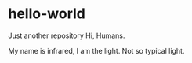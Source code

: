 # hello-world
Just another repository
Hi, Humans.

My name is infrared, I am the light. Not so typical light.
